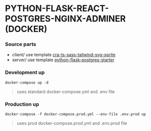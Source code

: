 # PYTHON-FLASK-REACT-POSTGRES-NGINX-ADMINER (DOCKER)

### Source parts

* client/ use template [cra-ts-sass-tailwind-svg-sprite](https://github.com/ilya-frontman/cra-ts-sass-tailwind-svg-sprites.git)
* server/ use template [python-flask-postgres-starter](https://github.com/ilya-frontman/python-flask-postgres-starter)

### Development up

```
docker-compose up -d 
```
> uses standard docker-compose.yml and .env file

### Production up

```
docker-compose -f docker-compose.prod.yml --env-file .env.prod up
```
> uses prod docker-compose.prod.yml and .env.prod file
